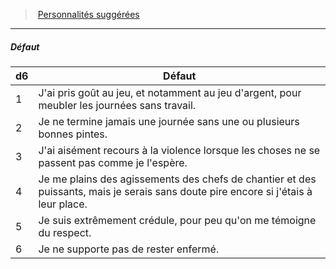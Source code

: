 ﻿---
!PersonalityDefectItem
Table: >+
  |d6|Défaut|

  |---|---|

  |1|J'ai pris goût au jeu, et notamment au jeu <!--br-->d'argent, pour meubler les journées sans <!--br-->travail.|

  |2|Je ne termine jamais une journée sans une ou <!--br-->plusieurs bonnes pintes.|

  |3|J'ai aisément recours à la violence lorsque les <!--br-->choses ne se passent pas comme je l'espère.|

  |4|Je me plains des agissements des chefs de <!--br-->chantier et des puissants, mais je serais sans <!--br-->doute pire encore si j'étais à leur place.|

  |5|Je suis extrêmement crédule, pour peu qu'on <!--br-->me témoigne du respect.|

  |6|Je ne supporte pas de rester enfermé.|

Id: background_manouvrier_hd.md#défaut
ParentLink: background_manouvrier_hd.md#personnalités-suggérées
Name: Défaut
ParentName: Personnalités suggérées
NameLevel: 5
Attributes:
  Name: Défaut
  Markdown: >+
    ##### <!--Name-->Défaut<!--/Name-->


    |d6|Défaut|

    |---|---|

    |1|J'ai pris goût au jeu, et notamment au jeu <!--br-->d'argent, pour meubler les journées sans <!--br-->travail.|

    |2|Je ne termine jamais une journée sans une ou <!--br-->plusieurs bonnes pintes.|

    |3|J'ai aisément recours à la violence lorsque les <!--br-->choses ne se passent pas comme je l'espère.|

    |4|Je me plains des agissements des chefs de <!--br-->chantier et des puissants, mais je serais sans <!--br-->doute pire encore si j'étais à leur place.|

    |5|Je suis extrêmement crédule, pour peu qu'on <!--br-->me témoigne du respect.|

    |6|Je ne supporte pas de rester enfermé.|

  Table: >+
    |d6|Défaut|

    |---|---|

    |1|J'ai pris goût au jeu, et notamment au jeu <!--br-->d'argent, pour meubler les journées sans <!--br-->travail.|

    |2|Je ne termine jamais une journée sans une ou <!--br-->plusieurs bonnes pintes.|

    |3|J'ai aisément recours à la violence lorsque les <!--br-->choses ne se passent pas comme je l'espère.|

    |4|Je me plains des agissements des chefs de <!--br-->chantier et des puissants, mais je serais sans <!--br-->doute pire encore si j'étais à leur place.|

    |5|Je suis extrêmement crédule, pour peu qu'on <!--br-->me témoigne du respect.|

    |6|Je ne supporte pas de rester enfermé.|

AttributesDictionary: >+
  Name: Défaut

  Markdown: >+

    ##### <!--Name-->Défaut<!--/Name-->





    |d6|Défaut|



    |---|---|



    |1|J'ai pris goût au jeu, et notamment au jeu <!--br-->d'argent, pour meubler les journées sans <!--br-->travail.|



    |2|Je ne termine jamais une journée sans une ou <!--br-->plusieurs bonnes pintes.|



    |3|J'ai aisément recours à la violence lorsque les <!--br-->choses ne se passent pas comme je l'espère.|



    |4|Je me plains des agissements des chefs de <!--br-->chantier et des puissants, mais je serais sans <!--br-->doute pire encore si j'étais à leur place.|



    |5|Je suis extrêmement crédule, pour peu qu'on <!--br-->me témoigne du respect.|



    |6|Je ne supporte pas de rester enfermé.|



  Table: >+

    |d6|Défaut|



    |---|---|



    |1|J'ai pris goût au jeu, et notamment au jeu <!--br-->d'argent, pour meubler les journées sans <!--br-->travail.|



    |2|Je ne termine jamais une journée sans une ou <!--br-->plusieurs bonnes pintes.|



    |3|J'ai aisément recours à la violence lorsque les <!--br-->choses ne se passent pas comme je l'espère.|



    |4|Je me plains des agissements des chefs de <!--br-->chantier et des puissants, mais je serais sans <!--br-->doute pire encore si j'étais à leur place.|



    |5|Je suis extrêmement crédule, pour peu qu'on <!--br-->me témoigne du respect.|



    |6|Je ne supporte pas de rester enfermé.|



---
> [Personnalités suggérées](hd_background_manouvrier_personnalites_suggerees.md)

---

##### Défaut

|d6|Défaut|
|---|---|
|1|J'ai pris goût au jeu, et notamment au jeu d'argent, pour meubler les journées sans travail.|
|2|Je ne termine jamais une journée sans une ou plusieurs bonnes pintes.|
|3|J'ai aisément recours à la violence lorsque les choses ne se passent pas comme je l'espère.|
|4|Je me plains des agissements des chefs de chantier et des puissants, mais je serais sans doute pire encore si j'étais à leur place.|
|5|Je suis extrêmement crédule, pour peu qu'on me témoigne du respect.|
|6|Je ne supporte pas de rester enfermé.|

